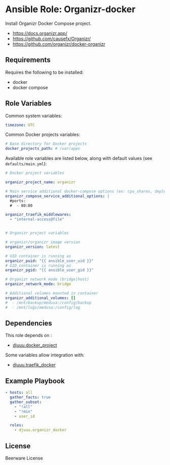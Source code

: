 Ansible Role: Organizr-docker
=============================

Install Organizr Docker Compose project.

- https://docs.organizr.app/
- https://github.com/causefx/Organizr/
- https://github.com/organizr/docker-organizr

Requirements
------------

Requires the following to be installed:
- docker
- docker compose

Role Variables
--------------

Common system variables:

```yaml
timezone: UTC
```

Common Docker projects variables:

```yaml
# Base directory for Docker projects
docker_projects_path: # /var/apps
```

Available role variables are listed below, along with default values (see `defaults/main.yml`):

```yaml
# Docker project variables

organizr_project_name: organizr

# Main service additional docker-compose options (ex: cpu_shares, deploy, ...)
organizr_compose_service_additional_options: |
  #ports:
  #  - 80:80

organizr_traefik_middlewares:
  - "internal-access@file"


# Organizr project variables

# organizr/organizr image version
organizr_version: latest

# UID container is running as
organizr_puid: "{{ ansible_user_uid }}"
# GID container is running as
organizr_pgid: "{{ ansible_user_gid }}"

# Organizr network mode (bridge|host)
organizr_network_mode: bridge

# Additional volumes mounted in container
organizr_additional_volumes: []
#  - /mnt/backup/medusa:/config/backup
#  - /mnt/logs/medusa:/config/log
```

Dependencies
------------

This role depends on :
- [djuuu.docker_project](https://github.com/Djuuu/ansible-role-docker-project)

Some variables allow integration with:
- [djuuu.traefik_docker](https://github.com/Djuuu/ansible-role-traefik-docker)

Example Playbook
----------------

```yaml
- hosts: all
  gather_facts: true
  gather_subset:
    - "!all"
    - "!min"
    - user_id

  roles:
    - djuuu.organizr_docker
```

License
-------

Beerware License
